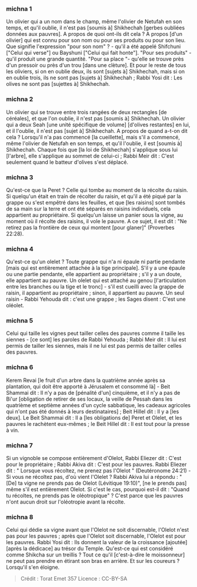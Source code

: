 
### michna 1
Un olivier qui a un nom dans le champ, même l'olivier de Netufah en son temps, et qu'il oublie, il n'est pas [soumis à] Shikhechah [gerbes oubliées données aux pauvres]. A propos de quoi ont-ils dit cela ? A propos [d'un olivier] qui est connu pour son nom ou pour ses produits ou pour son lieu. Que signifie l'expression "pour son nom" ? - qu'il a été appelé Shifchuni ["Celui qui verse"] ou Bayshuni ["Celui qui fait honte"]. "Pour ses produits" - qu'il produit une grande quantité. "Pour sa place "- qu'elle se trouve près d'un pressoir ou près d'un trou [dans une clèture]. Et pour le reste de tous les oliviers, si on en oublie deux, ils sont [sujets à] Shikhechah, mais si on en oublie trois, ils ne sont pas [sujets à] Shikhechah ; Rabbi Yosi dit : Les olives ne sont pas [sujettes à] Shikhechah.

### michna 2
Un olivier qui se trouve entre trois rangées de deux rectangles [de céréales], et que l'on oublie, il n'est pas [soumis à] Shikhechah. Un olivier qui a deux Seah [une unité spécifique de volume] [d'olives restantes] en lui, et il l'oublie, il n'est pas [sujet à] Shikhechah. A propos de quand a-t-on dit cela ? Lorsqu'il n'a pas commencé [la cueillette], mais s'il a commencé, même l'olivier de Netufah en son temps, et qu'il l'oublie, il est [soumis à] Shikhechah. Chaque fois que [la loi de Shikhechah] s'applique sous lui [l'arbre], elle s'applique au sommet de celui-ci ; Rabbi Meir dit : C'est seulement quand le batteur d'olives s'est déplacé.

### michna 3
Qu'est-ce que la Peret ? Celle qui tombe au moment de la récolte du raisin. Si quelqu'un était en train de récolter du raisin, et qu'il a été piqué par la grappe ou s'est empêtré dans les feuilles, et que [les raisins] sont tombés de sa main sur la terre et ont été séparés en raisins individuels, cela appartient au propriétaire. Si quelqu'un laisse un panier sous la vigne, au moment où il récolte des raisins, il vole le pauvre. A ce sujet, il est dit : "Ne retirez pas la frontière de ceux qui montent [pour glaner]" (Proverbes 22:28).

### michna 4
Qu'est-ce qu'un olelet ? Toute grappe qui n'a ni épaule ni partie pendante [mais qui est entièrement attachée à la tige principale]. S'il y a une épaule ou une partie pendante, elle appartient au propriétaire ; s'il y a un doute, elle appartient au pauvre. Un olelet qui est attaché au genou [l'articulation entre les branches ou la tige et le tronc] - s'il est cueilli avec la grappe de raisin, il appartient au propriétaire ; sinon, il appartient au pauvre. Un seul raisin - Rabbi Yehouda dit : c'est une grappe ; les Sages disent : C'est une oléolet.

### michna 5
Celui qui taille les vignes peut tailler celles des pauvres comme il taille les siennes - [ce sont] les paroles de Rabbi Yehouda ; Rabbi Meir dit : Il lui est permis de tailler les siennes, mais il ne lui est pas permis de tailler celles des pauvres.

### michna 6
Kerem Revai [le fruit d'un arbre dans la quatrième année après sa plantation, qui doit être apporté à Jérusalem et consommé là] - Beit Shammai dit : Il n'y a pas de [pénalité d'un] cinquième, et il n'y a pas de Bi'ur [obligation de retirer de ses locaux, la veille de Pessah dans les quatrième et septième années d'un cycle sabbatique, les cadeaux agricoles qui n'ont pas été donnés à leurs destinataires] ; Beit Hillel dit : Il y a [les deux]. Le Beit Shammai dit : Il a [les obligations de] Peret et Olelet, et les pauvres le rachètent eux-mêmes ; le Beit Hillel dit : Il est tout pour la presse à vin.

### michna 7
Si un vignoble se compose entièrement d'Olelot, Rabbi Eliezer dit : C'est pour le propriétaire ; Rabbi Akiva dit : C'est pour les pauvres. Rabbi Eliezer dit : " Lorsque vous récoltez, ne prenez pas l'Olelot " (Deutéronome 24:21) - Si vous ne récoltez pas, d'où vient l'Olelet ? Rabbi Akiva lui a répondu : "[De] ta vigne ne prends pas de Olelot (Lévitique 19:10)", [ne le prends pas] même s'il est entièrement Olelot. Si c'est le cas, pourquoi est-il dit : "Quand tu récoltes, ne prends pas le oléotropique" ? C'est parce que les pauvres n'ont aucun droit sur l'oléotropie avant la récolte.

### michna 8
Celui qui dédie sa vigne avant que l'Olelot ne soit discernable, l'Olelot n'est pas pour les pauvres ; après que l'Olelot soit discernable, l'Olelot est pour les pauvres. Rabbi Yosi dit : Ils donnent la valeur de la croissance [ajoutée] [après la dédicace] au trésor du Temple. Qu'est-ce qui est considéré comme Shikcha sur un treillis ? Tout ce qu'il [c'est-à-dire le moissonneur] ne peut pas prendre en étirant son bras en arrière. Et sur les coureurs ? Lorsqu'il s'en éloigne.

>Crédit : Torat Emet 357
>Licence : CC-BY-SA 